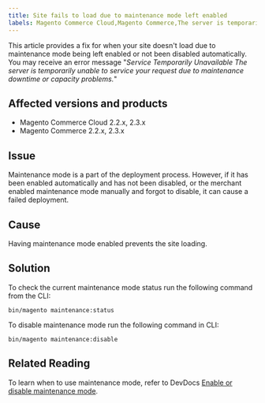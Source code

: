 ```yaml
---
title: Site fails to load due to maintenance mode left enabled
labels: Magento Commerce Cloud,Magento Commerce,The server is temporarily unable to service your request due to maintenance downtime or capacity problems.,maintenance mode,site not loading,2.3.x,2.2.x,how to
---
```


This article provides a fix for when your site doesn't load due to maintenance mode being left enabled or not been disabled automatically. You may receive an error message "_Service Temporarily Unavailable The server is temporarily unable to service your request due to maintenance downtime or capacity problems._"

## Affected versions and products

* Magento Commerce Cloud 2.2.x, 2.3.x
* Magento Commerce 2.2.x, 2.3.x

## Issue

Maintenance mode is a part of the deployment process. However, if it has been enabled automatically and has not been disabled, or the merchant enabled maintenance mode manually and forgot to disable, it can cause a failed deployment. 

## Cause

Having maintenance mode enabled prevents the site loading. 

## Solution

To check the current maintenance mode status run the following command from the CLI:

<pre class="line-numbers"><code class="language-clike">bin/magento maintenance:status</code></pre>

To disable maintenance mode run the following command in CLI:

<pre class="line-numbers"><code class="language-clike">bin/magento maintenance:disable</code></pre>

## Related Reading

To learn when to use maintenance mode, refer to DevDocs [Enable or disable maintenance mode](https://devdocs.magento.com/guides/v2.3/install-gde/install/cli/install-cli-subcommands-maint.html?itm_source=devdocs&amp;itm_medium=search_page&amp;itm_campaign=federated_search&amp;itm_term=maintenance%20mode).